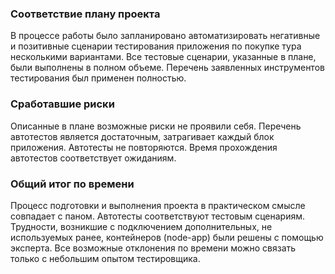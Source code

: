 ### Соответствие плану проекта
В процессе работы было запланировано автоматизировать негативные и позитивные сценарии 
тестирования приложения по покупке тура несколькими вариантами. Все тестовые сценарии, 
указанные в плане, были выполнены в полном объеме. 
Перечень заявленных инструментов тестирования был применен полностью.

### Сработавшие риски 
Описанные в плане возможные риски не проявили себя. 
Перечень автотестов является достаточным, затрагивает каждый блок приложения. 
Автотесты не повторяются. Время прохождения автотестов соответствует ожиданиям. 

### Общий итог по времени
Процесс подготовки и выполнения проекта в практическом смысле совпадает с паном. 
Автотесты соответствуют тестовым сценариям. 
Трудности, возникшие с подключением дополнительных, не используемых ранее, контейнеров (node-app) 
были решены с помощью эксперта. 
Все возможные отклонения по времени можно связать только с небольшим опытом тестировщика. 
